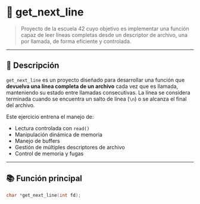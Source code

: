 # 📄 get_next_line

> Proyecto de la escuela 42 cuyo objetivo es implementar una función capaz de leer líneas completas desde un descriptor de archivo, una por llamada, de forma eficiente y controlada.

---

## 📌 Descripción

`get_next_line` es un proyecto diseñado para desarrollar una función que **devuelva una línea completa de un archivo** cada vez que es llamada, manteniendo su estado entre llamadas consecutivas. La línea se considera terminada cuando se encuentra un salto de línea (`\n`) o se alcanza el final del archivo.

Este ejercicio entrena el manejo de:

- Lectura controlada con `read()`
- Manipulación dinámica de memoria
- Manejo de buffers
- Gestión de múltiples descriptores de archivo
- Control de memoria y fugas

---

## 📚 Función principal

```c
char *get_next_line(int fd);
